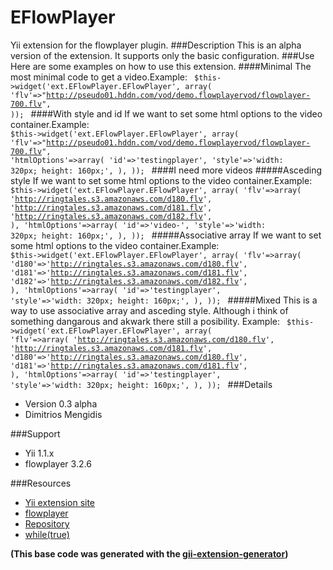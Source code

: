 EFlowPlayer
===========
Yii extension for the flowplayer plugin.
###Description 
This is an alpha version of the extension. 
It supports only the basic configuration.
###Use
Here are some examples on how to use this extension.
####Minimal
The most minimal code to get a video.Example:
<code>
    $this->widget('ext.EFlowPlayer.EFlowPlayer', array(
        'flv'=>"http://pseudo01.hddn.com/vod/demo.flowplayervod/flowplayer-700.flv",
     ));
</code>
####With style and id
If we want to set some html options to the video container.Example:
<code>
    $this->widget('ext.EFlowPlayer.EFlowPlayer', array(
         'flv'=>"http://pseudo01.hddn.com/vod/demo.flowplayervod/flowplayer-700.flv",
         'htmlOptions'=>array(
             'id'=>'testingplayer',
             'style'=>'width: 320px; height: 160px;',
         ),
     ));
</code>
####I need more videos
#####Asceding style
If we want to set some html options to the video container.Example:
<code>
    $this->widget('ext.EFlowPlayer.EFlowPlayer', array(
         'flv'=>array(
             'http://ringtales.s3.amazonaws.com/d180.flv',
             'http://ringtales.s3.amazonaws.com/d181.flv',
             'http://ringtales.s3.amazonaws.com/d182.flv',
          ),
         'htmlOptions'=>array(
             'id'=>'video-',
             'style'=>'width: 320px; height: 160px;',
         ),
     ));
</code>
#####Associative array
If we want to set some html options to the video container.Example:
<code>
    $this->widget('ext.EFlowPlayer.EFlowPlayer', array(
         'flv'=>array(
             'd180'=>'http://ringtales.s3.amazonaws.com/d180.flv',
             'd181'=>'http://ringtales.s3.amazonaws.com/d181.flv',
             'd182'=>'http://ringtales.s3.amazonaws.com/d182.flv',
         ),
         'htmlOptions'=>array(
             'id'=>'testingplayer',
             'style'=>'width: 320px; height: 160px;',
         ),
     ));
</code>
#####Mixed
This is a way to use associative array and asceding style.
Although i think of something dangarous and akwark there still a 
posibility. Example:
<code>
    $this->widget('ext.EFlowPlayer.EFlowPlayer', array(
         'flv'=>array(
             'http://ringtales.s3.amazonaws.com/d180.flv',
             'http://ringtales.s3.amazonaws.com/d181.flv',
             'd180'=>'http://ringtales.s3.amazonaws.com/d180.flv',
             'd181'=>'http://ringtales.s3.amazonaws.com/d181.flv',
         ),
         'htmlOptions'=>array(
             'id'=>'testingplayer',
             'style'=>'width: 320px; height: 160px;',
         ),
     ));
</code>
###Details
- Version 0.3 alpha
- Dimitrios Mengidis

###Support
- Yii 1.1.x
- flowplayer 3.2.6

###Resources
- [Yii extension site](http://www.yiiframework.com/extension/eflowplayer/)
- [flowplayer](http://www.flowplayer.org)
- [Repository](http://www.github.com/dmtrs/EFlowPlayer)
- [while(true)](http://dmtrs.devio.us/blog)

__(This base code was generated with the [gii-extension-generator](http://www.yiiframework.com/extension/gii-extension-generator/))__
